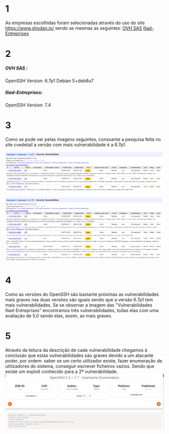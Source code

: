 
# 1
As empresas escolhidas foram selecionadas através do uso do site https://www.shodan.io/ sendo as mesmas as seguintes:
[OVH SAS](92.222.93.35.md)
[Iliad-Entreprises](195.154.134.61.md)

# 2

##### OVH SAS :
OpenSSH Version: 6.7p1 Debian 5+deb8u7

##### Iliad-Entreprises:
OpenSSH Version: 7.4

# 3

Como se pode ver pelas imagens seguintes, consoante a pesquisa feita no site cvedetail a versão com mais vulnerabilidade é a 6.7p1.

![Vulnerabilidades OVH SAS](2.png)

![Vulnerabilidades Iliad-Entreprises](1.png)

# 4

Como as versões do OpenSSH são bastante próximas as vulnerabilidades mais graves nas duas versões são iguais sendo que a versão 6.7p1 tem mais vulnerabilidades.
Se se observar a imagem das "Vulnerabilidades Iliad-Entreprises" encontramos três vulnerabilidades, todas elas com uma avaliação de 5.0 sendo elas, assim, as mais graves.

# 5

Através da leitura da descrição de cada vulnerabilidade chegamos à conclusão que estas vulnerabilidades são graves devido a um atacante poder, por ordem: saber se um certo utilizador existe, fazer enumeração de utilizadores do sistema, conseguir escrever ficheiros vazios. Sendo que existe um exploit conhecido para a 2ª vulnerabilidade.
![Exploit](4.png)